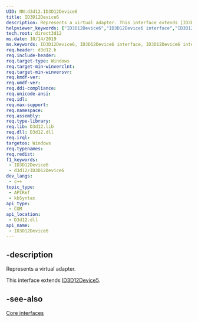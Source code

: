 ```yaml
---
UID: NN:d3d12.ID3D12Device6
title: ID3D12Device6
description: Represents a virtual adapter. This interface extends [ID3D12Device5](/windows/win32/api/d3d12/nn-d3d12-id3d12device5).
helpviewer_keywords: ["ID3D12Device6","ID3D12Device6 interface","ID3D12Device6 interface","described","ID3D12Device6","d3d12/ID3D12Device6","direct3d12.id3d12device6"]
tech.root: direct3d12
ms.date: 10/14/2019
ms.keywords: ID3D12Device6, ID3D12Device6 interface, ID3D12Device6 interface,described, ID3D12Device6, d3d12/ID3D12Device6, direct3d12.id3d12device6
req.header: d3d12.h
req.include-header: 
req.target-type: Windows
req.target-min-winverclnt: 
req.target-min-winversvr: 
req.kmdf-ver: 
req.umdf-ver: 
req.ddi-compliance: 
req.unicode-ansi: 
req.idl: 
req.max-support: 
req.namespace: 
req.assembly: 
req.type-library: 
req.lib: D3d12.lib
req.dll: D3d12.dll
req.irql: 
targetos: Windows
req.typenames: 
req.redist: 
f1_keywords:
 - ID3D12Device6
 - d3d12/ID3D12Device6
dev_langs:
 - c++
topic_type:
 - APIRef
 - kbSyntax
api_type:
 - COM
api_location:
 - D3d12.dll
api_name:
 - ID3D12Device6
---
```


## -description

Represents a virtual adapter.

This interface extends [ID3D12Device5](/windows/win32/api/d3d12/nn-d3d12-id3d12device5).

## -see-also

[Core interfaces](/windows/win32/direct3d12/direct3d-12-interfaces)
